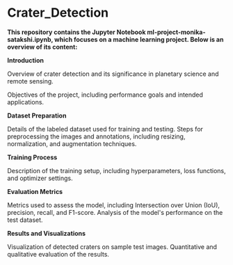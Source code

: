 # Crater_Detection
**This repository contains the Jupyter Notebook ml-project-monika-satakshi.ipynb, which focuses on a machine learning project. Below is an overview of its content:**

**Introduction**

Overview of crater detection and its significance in planetary science and remote sensing.

Objectives of the project, including performance goals and intended applications.

**Dataset Preparation**

Details of the labeled dataset used for training and testing.
Steps for preprocessing the images and annotations, including resizing, normalization, and augmentation techniques.

**Training Process**

Description of the training setup, including hyperparameters, loss functions, and optimizer settings.

**Evaluation Metrics**

Metrics used to assess the model, including Intersection over Union (IoU), precision, recall, and F1-score.
Analysis of the model's performance on the test dataset.

**Results and Visualizations**

Visualization of detected craters on sample test images.
Quantitative and qualitative evaluation of the results.
